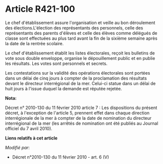 # Article R421-100

Le chef d'établissement assure l'organisation et veille au bon déroulement des élections.L'élection des représentants des
personnels, celle des représentants des parents d'élèves et celle des élèves comme délégués de classe sont effectuées au plus
tard avant la fin de la sixième semaine après la date de la rentrée scolaire. 

Le chef d'établissement établit les listes électorales, reçoit les bulletins de vote sous double enveloppe, organise le
dépouillement public et en publie les résultats. Les votes sont personnels et secrets. 

Les contestations sur la validité des opérations électorales sont portées dans un délai de cinq jours à compter de la
proclamation des résultats devant le    directeur interrégional de la mer. Celui-ci statue dans un délai de huit jours à
l'issue duquel la demande est réputée rejetée.

**Nota:**

Décret n° 2010-130 du 11 février 2010 article 7 : Les dispositions du présent décret, à l'exception de l'article 5, prennent
effet dans chaque direction interrégionale de la mer à compter de la date de nomination du directeur interrégional de la mer
(les arrêtés de nomination ont été publiés au Journal officiel du 7 avril 2010).

**Liens relatifs à cet article**

_Modifié par_:

  - Décret n°2010-130 du 11 février 2010 - art. 6 (V)

